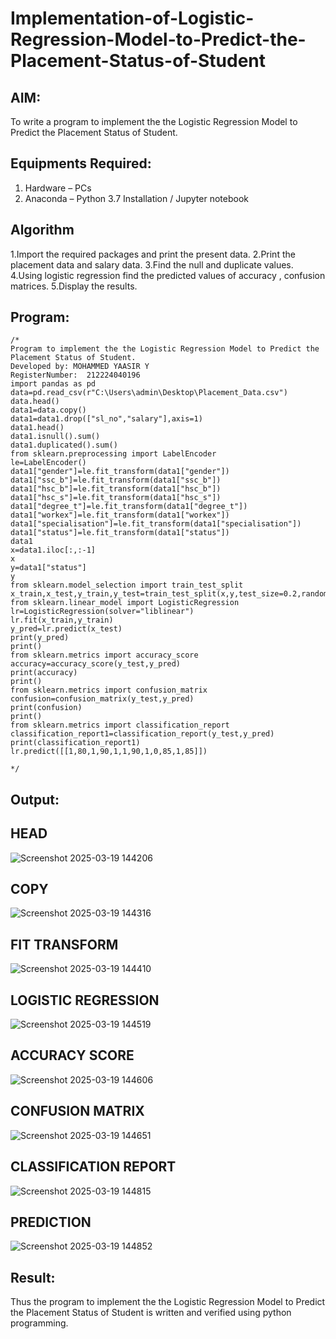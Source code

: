 # Implementation-of-Logistic-Regression-Model-to-Predict-the-Placement-Status-of-Student

## AIM:
To write a program to implement the the Logistic Regression Model to Predict the Placement Status of Student.

## Equipments Required:
1. Hardware – PCs
2. Anaconda – Python 3.7 Installation / Jupyter notebook

## Algorithm
1.Import the required packages and print the present data.
2.Print the placement data and salary data.
3.Find the null and duplicate values.
4.Using logistic regression find the predicted values of accuracy , confusion matrices.
5.Display the results.
## Program:
```
/*
Program to implement the the Logistic Regression Model to Predict the Placement Status of Student.
Developed by: MOHAMMED YAASIR Y
RegisterNumber:  212224040196
import pandas as pd
data=pd.read_csv(r"C:\Users\admin\Desktop\Placement_Data.csv")
data.head()
data1=data.copy()
data1=data1.drop(["sl_no","salary"],axis=1)
data1.head()
data1.isnull().sum()
data1.duplicated().sum()
from sklearn.preprocessing import LabelEncoder
le=LabelEncoder()
data1["gender"]=le.fit_transform(data1["gender"])
data1["ssc_b"]=le.fit_transform(data1["ssc_b"])
data1["hsc_b"]=le.fit_transform(data1["hsc_b"])
data1["hsc_s"]=le.fit_transform(data1["hsc_s"])
data1["degree_t"]=le.fit_transform(data1["degree_t"])
data1["workex"]=le.fit_transform(data1["workex"])
data1["specialisation"]=le.fit_transform(data1["specialisation"])
data1["status"]=le.fit_transform(data1["status"])
data1
x=data1.iloc[:,:-1]
x
y=data1["status"]
y
from sklearn.model_selection import train_test_split
x_train,x_test,y_train,y_test=train_test_split(x,y,test_size=0.2,random_state=0)
from sklearn.linear_model import LogisticRegression
lr=LogisticRegression(solver="liblinear")
lr.fit(x_train,y_train)
y_pred=lr.predict(x_test)
print(y_pred)
print()
from sklearn.metrics import accuracy_score
accuracy=accuracy_score(y_test,y_pred)
print(accuracy)
print()
from sklearn.metrics import confusion_matrix
confusion=confusion_matrix(y_test,y_pred)
print(confusion)
print()
from sklearn.metrics import classification_report
classification_report1=classification_report(y_test,y_pred)
print(classification_report1)
lr.predict([[1,80,1,90,1,1,90,1,0,85,1,85]])

*/
```

## Output:
## HEAD
![Screenshot 2025-03-19 144206](https://github.com/user-attachments/assets/f729fe26-5aa2-4866-a949-45f664ff73c4)
## COPY
![Screenshot 2025-03-19 144316](https://github.com/user-attachments/assets/459b6e07-ff74-4b66-b4a2-770005c8d583)
## FIT TRANSFORM
![Screenshot 2025-03-19 144410](https://github.com/user-attachments/assets/13628126-f9cd-44e0-9b84-6986622fbd2c)
## LOGISTIC REGRESSION
![Screenshot 2025-03-19 144519](https://github.com/user-attachments/assets/86b7cd1e-82a5-4e7c-8d98-a0de1cd28bc8)
## ACCURACY SCORE
![Screenshot 2025-03-19 144606](https://github.com/user-attachments/assets/55748601-ed47-4acc-897b-b6d819a38e9a)
## CONFUSION MATRIX
![Screenshot 2025-03-19 144651](https://github.com/user-attachments/assets/eff6224f-350a-41c4-929e-170b339b9184)
## CLASSIFICATION REPORT
![Screenshot 2025-03-19 144815](https://github.com/user-attachments/assets/85b21aa8-1ae4-4961-98be-f9b97f57871a)
## PREDICTION
![Screenshot 2025-03-19 144852](https://github.com/user-attachments/assets/a8cb52fb-f9f9-4af6-aaaa-b31df611d36f)

## Result:
Thus the program to implement the the Logistic Regression Model to Predict the Placement Status of Student is written and verified using python programming.
